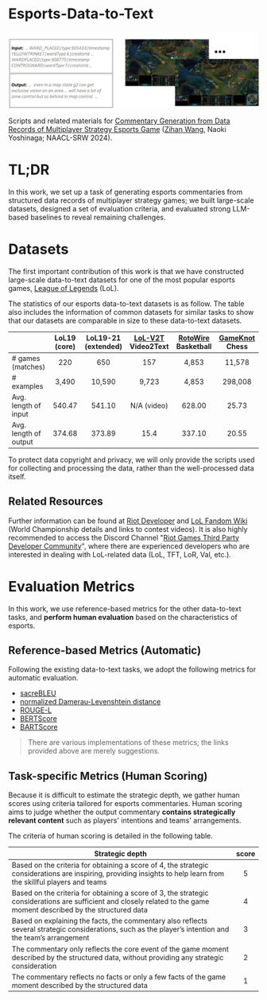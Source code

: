 
# Esports-Data-to-Text

![Image text](https://github.com/ArnoZWang/esports-data-to-text/blob/main/examples/preview.jpg)

Scripts and related materials for [Commentary Generation from Data Records of Multiplayer Strategy Esports Game](https://arxiv.org/abs/2212.10935) ([Zihan Wang](https://www.tkl.iis.u-tokyo.ac.jp/~zwang/), Naoki Yoshinaga; NAACL-SRW 2024).


# TL;DR

In this work, we set up a task of generating esports commentaries from structured data records of multiplayer strategy games; we built large-scale datasets, designed a set of evaluation criteria, and evaluated strong LLM-based baselines to reveal remaining challenges.


# Datasets

The first important contribution of this work is that we have constructed large-scale data-to-text datasets for one of the most popular esports games, [League of Legends](https://www.leagueoflegends.com/) (LoL).

The statistics of our esports data-to-text datasets is as follow. The table also includes the information of common datasets for similar tasks to show that our datasets are comparable in size to these data-to-text datasets.

|                       | **LoL19 (core)** | **LoL19-21 (extended)** | [LoL-V2T](https://ieeexplore.ieee.org/document/9522986) Video2Text | [RotoWire](https://aclanthology.org/D17-1239/) Basketball | [GameKnot](https://aclanthology.org/P18-1154/) Chess |
|-----------------------|:------------:|:-------------------:|:------------------:|:-------------------:|:--------------:|
| # games (matches)     |          220 |                 650 |                157 |               4,853 |         11,578 |
| # examples            |        3,490 |              10,590 |              9,723 |               4,853 |        298,008 |
| Avg. length of input  |       540.47 |              541.10 |        N/A (video) |              628.00 |          25.73 |
| Avg. length of output |       374.68 |              373.89 |               15.4 |              337.10 |          20.55 |

To protect data copyright and privacy, we will only provide the scripts used for collecting and processing the data, rather than the well-processed data itself.

## Related Resources

Further information can be found at [Riot Developer](https://developer.riotgames.com/) and [LoL Fandom Wiki](https://lol.fandom.com/wiki/2019_Season_World_Championship) (World Championship details and links to contest videos). It is also highly recommended to access the Discord Channel "[Riot Games Third Party Developer Community](https://discordbotlist.com/servers/riotgamesdevrel)", where there are experienced developers who are interested in dealing with LoL-related data (LoL, TFT, LoR, Val, etc.).


# Evaluation Metrics

In this work, we use reference-based metrics for the other data-to-text tasks, and **perform human evaluation** based on the characteristics of esports.

## Reference-based Metrics (Automatic)

Following the existing data-to-text tasks, we adopt the following metrics for automatic evaluation.

 - [sacreBLEU](https://github.com/mjpost/sacreBLEU)
 - [normalized Damerau-Levenshtein distance](https://github.com/life4/textdistance)
 - [ROUGE-L](https://github.com/pltrdy/rouge)
 - [BERTScore](https://pypi.org/project/bert-score)
 - [BARTScore](https://github.com/neulab/BARTScore)

> There are various implementations of these metrics; the links provided above are merely suggestions.

## Task-specific Metrics (Human Scoring)

Because it is difficult to estimate the strategic depth, we gather human scores using criteria tailored for esports commentaries. Human scoring aims to judge whether the output commentary **contains strategically relevant content** such as players' intentions and teams' arrangements.

The criteria of human scoring is detailed in the following table.

| **Strategic depth**                                                                                                                                                   | **score** |
|-----------------------------------------------------------------------------------------------------------------------------------------------------------------------|:---------:|
| Based on the criteria for obtaining a score of 4, the strategic considerations are inspiring, providing insights to help learn from the skillful players and teams    |         5 |
| Based on the criteria for obtaining a score of 3, the strategic considerations are sufficient and closely related to the game moment described by the structured data |         4 |
| Based on explaining the facts, the commentary also reflects several strategic considerations, such as the player’s intention and the team’s arrangement               |         3 |
| The commentary only reflects the core event of the game moment described by the structured data, without providing any strategic consideration                        |         2 |
| The commentary reflects no facts or only a few facts of the game moment described by the structured data                                                              |         1 |
